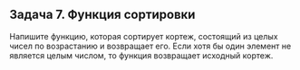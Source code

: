 ## Задача 7. Функция сортировки
Напишите функцию, которая сортирует кортеж, состоящий из целых чисел по возрастанию и возвращает его. Если хотя бы один элемент не является целым числом, то функция возвращает исходный кортеж.

